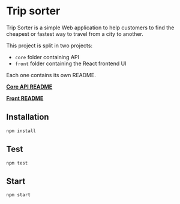 # Trip sorter

Trip Sorter is a simple Web application to help customers to find the cheapest or fastest way to travel from a city to another.

This project is split in two projects:
 - `core` folder containing API
 - `front` folder containing the React frontend UI

Each one contains its own README.

__[Core API README ](./core/README.md)__

__[Front README](./front/README.md)__

## Installation

```
npm install
```

## Test

```
npm test
```

## Start
```
npm start
```